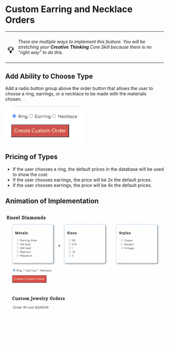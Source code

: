 # Custom Earring and Necklace Orders

| | |
|:---:|:---|
| <h1>&#x1F4A1;</h1> |  _There are multiple ways to implement this feature. You will be stretching your **Creative Thinking** Core Skill because there is no "right way" to do this._ |

## Add Ability to Choose Type

Add a radio button group above the order button that allows the user to choose a ring, earrings, or a necklace to be made with the materials chosen.

<img src="./images/kneel-diamonds-types.png" width="250rem">

## Pricing of Types

* If the user chooses a ring, the default prices in the database will be used to show the cost.
* If the user chooses earrings, the price will be 2x the default prices.
* If the user chooses earrings, the price will be 4x the default prices.

## Animation of Implementation

![](./images/kneel-diamonds-earrings-necklaces.gif)